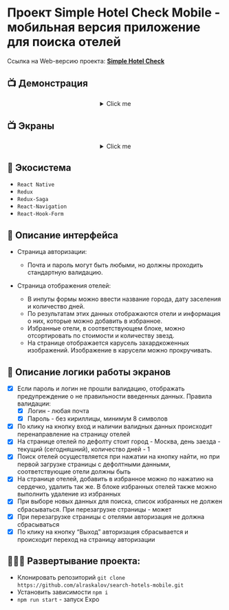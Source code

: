 # Проект Simple Hotel Check Mobile - мобильная версия приложение для поиска отелей

Ссылка на Web-версию проекта: **[Simple Hotel Check](https://search-hotels.vercel.app/)**

## 📺 Демонстрация

<div align="center">
<details>
    <summary>Click me</summary>
    <img src="/assets/gifs/demonstration.gif" width="30%"</img>
</details>
</div>

## 📺 Экраны

<div align="center">
<details>
    <summary>Click me</summary>
    <img src="/assets/screenshots/1.jpg" width="30%"</img>
    <img src="/assets/screenshots/2.jpg" width="30%"</img>
    <img src="/assets/screenshots/3.jpg" width="30%"</img>
    <img src="/assets/screenshots/4.jpg" width="30%"</img>
    <img src="/assets/screenshots/5.jpg" width="30%"</img>
</details>
</div>

## 🧰 Экосистема

- `React Native`
- `Redux`
- `Redux-Saga`
- `React-Navigation`
- `React-Hook-Form`

## 📃 Описание интерфейса

- Страница авторизации:
  - Почта и пароль могут быть любыми, но должны проходить стандартную валидацию.

- Страница отображения отелей:
  - В инпуты формы можно ввести название города, дату заселения и количество дней.
  - По результатам этих данных отображаются отели и информация о них, которые можно добавить в избранное.
  - Избранные отели, в соответствующем блоке, можно отсортировать по стоимости и количеству звезд.
  - На странице отображается карусель захардкоженных изображений. Изображение в карусели можно прокручивать.

## 🧥 Описание логики работы экранов

- [x] Если пароль и логин не прошли валидацию, отображать предупреждение о не правильности введенных данных. Правила валидации:
  - [x] Логин - любая почта
  - [x] Пароль - без кириллицы, минимум 8 символов
- [x] По клику на кнопку вход и наличии валидных данных происходит перенаправление на страницу отелей
- [x] На странице отелей по дефолту стоит город - Москва, день заезда - текущий (сегодняшний), количество дней - 1
- [x] Поиск отелей осуществляется при нажатии на кнопку найти, но при первой
      загрузке страницы с дефолтными данными, соответствующие отели должны быть
- [x] На странице отелей, добавить в избранное можно по нажатию на сердечко,
      удалить так же. В блоке избранных отелей также можно выполнить удаление из
      избранных
- [x] При выборе новых данных для поиска, список избранных не должен
      сбрасываться. При перезагрузке страницы - может
- [x] При перезагрузке страницы с отелями авторизация не должна сбрасываться
- [x] По клику на кнопку “Выход” авторизация сбрасывается и происходит переход на страницу авторизации

## 👨🏻‍💻 Развертывание проекта:

- Клонировать репозиторий `git clone https://github.com/alraskalov/search-hotels-mobile.git`
- Установить зависимости `npm i`
- `npm run start` - запуск Expo
